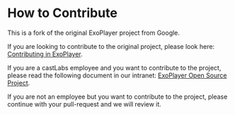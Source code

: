 # How to Contribute #

This is a fork of the original ExoPlayer project from Google.

If you are looking to contribute to the original project, please look here: [Contributing in ExoPlayer](https://github.com/google/ExoPlayer/blob/master/CONTRIBUTING.md).

If you are a castLabs employee and you want to contribute to the project, please read the following document in our intranet: [ExoPlayer Open Source Project](https://castlabs.atlassian.net/wiki/display/CD/ExoPlayer+open+source+project).

If you are not an employee but you want to contribute to the project, please continue with your pull-request and we will review it.
